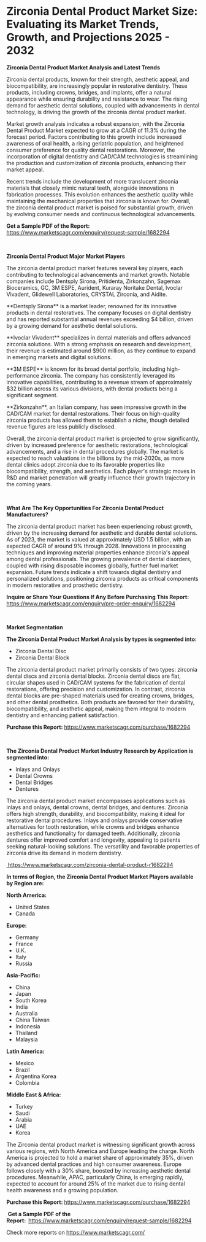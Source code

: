 <p><h1>Zirconia Dental Product Market Size: Evaluating its Market Trends, Growth, and Projections 2025 - 2032</h1></p><p><strong>Zirconia Dental Product Market Analysis and Latest Trends</strong></p>
<p><p>Zirconia dental products, known for their strength, aesthetic appeal, and biocompatibility, are increasingly popular in restorative dentistry. These products, including crowns, bridges, and implants, offer a natural appearance while ensuring durability and resistance to wear. The rising demand for aesthetic dental solutions, coupled with advancements in dental technology, is driving the growth of the zirconia dental product market.</p><p>Market growth analysis indicates a robust expansion, with the Zirconia Dental Product Market expected to grow at a CAGR of 11.3% during the forecast period. Factors contributing to this growth include increased awareness of oral health, a rising geriatric population, and heightened consumer preference for quality dental restorations. Moreover, the incorporation of digital dentistry and CAD/CAM technologies is streamlining the production and customization of zirconia products, enhancing their market appeal.</p><p>Recent trends include the development of more translucent zirconia materials that closely mimic natural teeth, alongside innovations in fabrication processes. This evolution enhances the aesthetic quality while maintaining the mechanical properties that zirconia is known for. Overall, the zirconia dental product market is poised for substantial growth, driven by evolving consumer needs and continuous technological advancements.</p></p>
<p><strong>Get a Sample PDF of the Report:&nbsp;</strong> <a href="https://www.marketscagr.com/enquiry/request-sample/1682294?utm_campaign=2653&utm_medium=2&utm_source=Github&utm_content=ia&utm_term=24032025&utm_id=zirconia-dental-product">https://www.marketscagr.com/enquiry/request-sample/1682294</a></p>
<p>&nbsp;</p>
<p><strong>Zirconia Dental Product Major Market Players</strong></p>
<p><p>The zirconia dental product market features several key players, each contributing to technological advancements and market growth. Notable companies include Dentsply Sirona, Pritidenta, Zirkonzahn, Sagemax Bioceramics, GC, 3M ESPE, Aurident, Kuraray Noritake Dental, Ivoclar Vivadent, Glidewell Laboratories, CRYSTAL Zirconia, and Aidite.</p><p>**Dentsply Sirona** is a market leader, renowned for its innovative products in dental restoratives. The company focuses on digital dentistry and has reported substantial annual revenues exceeding $4 billion, driven by a growing demand for aesthetic dental solutions.</p><p>**Ivoclar Vivadent** specializes in dental materials and offers advanced zirconia solutions. With a strong emphasis on research and development, their revenue is estimated around $900 million, as they continue to expand in emerging markets and digital solutions.</p><p>**3M ESPE** is known for its broad dental portfolio, including high-performance zirconia. The company has consistently leveraged its innovative capabilities, contributing to a revenue stream of approximately $32 billion across its various divisions, with dental products being a significant segment.</p><p>**Zirkonzahn**, an Italian company, has seen impressive growth in the CAD/CAM market for dental restorations. Their focus on high-quality zirconia products has allowed them to establish a niche, though detailed revenue figures are less publicly disclosed.</p><p>Overall, the zirconia dental product market is projected to grow significantly, driven by increased preference for aesthetic restorations, technological advancements, and a rise in dental procedures globally. The market is expected to reach valuations in the billions by the mid-2020s, as more dental clinics adopt zirconia due to its favorable properties like biocompatibility, strength, and aesthetics. Each player's strategic moves in R&D and market penetration will greatly influence their growth trajectory in the coming years.</p></p>
<p>&nbsp;</p>
<p><strong>What Are The Key Opportunities For Zirconia Dental Product Manufacturers?</strong></p>
<p><p>The zirconia dental product market has been experiencing robust growth, driven by the increasing demand for aesthetic and durable dental solutions. As of 2023, the market is valued at approximately USD 1.5 billion, with an expected CAGR of around 9% through 2028. Innovations in processing techniques and improving material properties enhance zirconia's appeal among dental professionals. The growing prevalence of dental disorders, coupled with rising disposable incomes globally, further fuel market expansion. Future trends indicate a shift towards digital dentistry and personalized solutions, positioning zirconia products as critical components in modern restorative and prosthetic dentistry.</p></p>
<p><strong>Inquire or Share Your Questions If Any Before Purchasing This Report:</strong> <a href="https://www.marketscagr.com/enquiry/pre-order-enquiry/1682294?utm_campaign=2653&utm_medium=2&utm_source=Github&utm_content=ia&utm_term=24032025&utm_id=zirconia-dental-product">https://www.marketscagr.com/enquiry/pre-order-enquiry/1682294</a></p>
<p>&nbsp;</p>
<p><strong>Market Segmentation</strong></p>
<p><strong>The Zirconia Dental Product Market Analysis by types is segmented into:</strong></p>
<p><ul><li>Zirconia Dental Disc</li><li>Zirconia Dental Block</li></ul></p>
<p><p>The zirconia dental product market primarily consists of two types: zirconia dental discs and zirconia dental blocks. Zirconia dental discs are flat, circular shapes used in CAD/CAM systems for the fabrication of dental restorations, offering precision and customization. In contrast, zirconia dental blocks are pre-shaped materials used for creating crowns, bridges, and other dental prosthetics. Both products are favored for their durability, biocompatibility, and aesthetic appeal, making them integral to modern dentistry and enhancing patient satisfaction.</p></p>
<p><strong>Purchase this Report:&nbsp;</strong><a href="https://www.marketscagr.com/purchase/1682294?utm_campaign=2653&utm_medium=2&utm_source=Github&utm_content=ia&utm_term=24032025&utm_id=zirconia-dental-product">https://www.marketscagr.com/purchase/1682294</a></p>
<p>&nbsp;</p>
<p><strong>The Zirconia Dental Product Market Industry Research by Application is segmented into:</strong></p>
<p><ul><li>Inlays and Onlays</li><li>Dental Crowns</li><li>Dental Bridges</li><li>Dentures</li></ul></p>
<p><p>The zirconia dental product market encompasses applications such as inlays and onlays, dental crowns, dental bridges, and dentures. Zirconia offers high strength, durability, and biocompatibility, making it ideal for restorative dental procedures. Inlays and onlays provide conservative alternatives for tooth restoration, while crowns and bridges enhance aesthetics and functionality for damaged teeth. Additionally, zirconia dentures offer improved comfort and longevity, appealing to patients seeking natural-looking solutions. The versatility and favorable properties of zirconia drive its demand in modern dentistry.</p></p>
<p><a href="https://www.marketscagr.com/zirconia-dental-product-r1682294?utm_campaign=2653&utm_medium=2&utm_source=Github&utm_content=ia&utm_term=24032025&utm_id=zirconia-dental-product">&nbsp;https://www.marketscagr.com/zirconia-dental-product-r1682294</a></p>
<p><strong>In terms of Region, the Zirconia Dental Product Market Players available by Region are:</strong></p>
<p>
    <p> <strong> North America: </strong>
        <ul>
            <li>United States</li>
            <li>Canada</li>
        </ul>
        </p> 
    <p> <strong> Europe: </strong>
        <ul>
            <li>Germany</li>
            <li>France</li>
            <li>U.K.</li>
            <li>Italy</li>
            <li>Russia</li>
        </ul>
        </p> 
    <p> <strong> Asia-Pacific: </strong>
        <ul>
            <li>China</li>
            <li>Japan</li>
            <li>South Korea</li>
            <li>India</li>
            <li>Australia</li>
            <li>China Taiwan</li>
            <li>Indonesia</li>
            <li>Thailand</li>
            <li>Malaysia</li>
        </ul>
        </p> 
    <p> <strong> Latin America: </strong>
        <ul>
            <li>Mexico</li>
            <li>Brazil</li>
            <li>Argentina Korea</li>
            <li>Colombia</li>
        </ul>
        </p> 
    <p> <strong> Middle East & Africa: </strong>
        <ul>
            <li>Turkey</li>
            <li>Saudi</li>
            <li>Arabia</li>
            <li>UAE</li>
            <li>Korea</li>
        </ul>
    </p>
    </p>
<p><p>The Zirconia dental product market is witnessing significant growth across various regions, with North America and Europe leading the charge. North America is projected to hold a market share of approximately 35%, driven by advanced dental practices and high consumer awareness. Europe follows closely with a 30% share, boosted by increasing aesthetic dental procedures. Meanwhile, APAC, particularly China, is emerging rapidly, expected to account for around 25% of the market due to rising dental health awareness and a growing population.</p></p>
<p><strong>Purchase this Report: </strong><a href="https://www.marketscagr.com/purchase/1682294?utm_campaign=2653&utm_medium=2&utm_source=Github&utm_content=ia&utm_term=24032025&utm_id=zirconia-dental-product">https://www.marketscagr.com/purchase/1682294</a></p>
<p>&nbsp;<strong>Get a Sample PDF of the Report:&nbsp;&nbsp;</strong><a href="https://www.marketscagr.com/enquiry/request-sample/1682294?utm_campaign=2653&utm_medium=2&utm_source=Github&utm_content=ia&utm_term=24032025&utm_id=zirconia-dental-product">https://www.marketscagr.com/enquiry/request-sample/1682294</a></p>
<p><strong></strong></p>
<p>Check more reports on <a href="https://www.marketscagr.com/?utm_campaign=2653&utm_medium=2&utm_source=Github&utm_content=ia&utm_term=24032025&utm_id=zirconia-dental-product">https://www.marketscagr.com/</a></p>